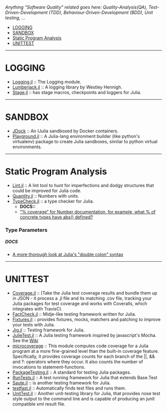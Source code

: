 *Anything "Software Quality" related goes here: Quality-Analysis(QA), Test-Driven-Development (TDD), Behaviour-Driven-Development (BDD), Unit testing, ...*

- [LOGGING](#logging)
- [SANDBOX](#sandbox)
- [Static Program Analysis](#static-program-analysis)
- [UNITTEST](#unittest)

----

# LOGGING
- [Logging.jl](https://github.com/kmsquire/Logging.jl) :: The Logging module.
- [Lumberjack.jl](https://github.com/forio/Lumberjack.jl) :: A logging library by Westley Hennigh.
- [Stage.jl](https://github.com/saltpork/Stage.jl) :: has stage macros, checkpoints and loggers for Julia.

----

# SANDBOX
- [JDock](https://github.com/amitmurthy/JDock) :: An IJulia sandboxed by Docker containers.
- [Playground.jl](https://github.com/Rory-Finnegan/Playground.jl) :: A Julia-lang environment builder (like python's virtualenv) package to create Julia sandboxes, similar to python virtual environments.

----

# Static Program Analysis
- [Lint.jl](https://github.com/tonyhffong/Lint.jl) :: A lint tool to hunt for imperfections and dodgy structures that could be improved for Julia code.
- [Quantity.jl](https://github.com/rephorm/Quantity.jl) :: Numbers with units.
- [TypeCheck.jl](https://github.com/astrieanna/TypeCheck.jl) :: a type checker for Julia.
   * **DOCS::**
   - ["% coverage" for Number documentation, for example, what % of concrete types have abs() defined?](https://github.com/astrieanna/TypeCheck.jl#methodswithdescendantstdatatypeonlyleavesboolfalselimint10)

### Type Parameters
##### DOCS 
- [A more thorough look at Julia's "double colon" syntax](http://nbviewer.ipython.org/github/tlycken/IJulia-Notebooks/blob/master/A%20more%20thorough%20look%20at%20Julia%27s%20%22double%20colon%22%20syntax.ipynb)

----

# UNITTEST 
- [Coverage.jl](https://github.com/IainNZ/Coverage.jl) :: [Take the Julia test coverage results and bundle them up in JSON - it process a .jl file and its matching .cov file, tracking your Julia packages for test coverage and works with Coveralls, which integrates with TravisCI.
- [FactCheck.jl](https://github.com/zachallaun/FactCheck.jl) :: Midje-like testing framework written for Julia.
- [Fixtures.jl](https://github.com/burrowsa/Fixtures.jl) :: provides fixtures, mocks, matchers and patching to improve your tests with Julia.
- [Jig.jl](https://github.com/milktrader/Jig.jl) :: Testing framework for Julia.
- [JulieTest.jl](https://github.com/arypurnomoz/JulieTest.jl) :: A Julia testing framework inspired by javascript's Mocha. See the [Wiki](https://github.com/arypurnomoz/JulieTest.jl/wiki)
- [microcoverage](https://github.com/StephenVavasis/microcoverage) :: This module computes code coverage for a Julia program at a more fine-grained level than the built-in coverage feature. Specifically, it provides coverage counts for each branch of the ||, && and ?: operators where they occur. It also counts the number of invocations to statement-functions.
- [PackageTesting.jl](https://github.com/johnmyleswhite/PackageTesting.jl) :: A standard for testing Julia packages.
- [RunTests.jl](https://github.com/burrowsa/RunTests.jl) :: A test running framework for Julia that extends Base.Test
- [Saute.jl](https://github.com/milktrader/Saute.jl) :: is another testing framework for Julia.
- [testfast.jl](https://github.com/Veraticus/testfast.jl) :: Automatically finds test files and runs them.
- [UnitTest.jl](https://github.com/analyzere/UnitTest.jl) :: Another unit-testing library for Julia, that provides nose test style output to the command line and is capable of producing an junit compatible xml result file.


